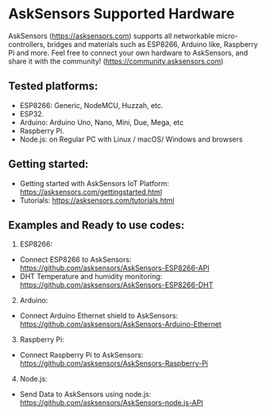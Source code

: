 # AskSensors Supported Hardware
AskSensors (https://asksensors.com) supports all networkable micro-controllers, bridges and materials such as ESP8266, Arduino like, Raspberry Pi and more.
Feel free to connect your own hardware to AskSensors, and share it with the community! (https://community.asksensors.com)

Tested platforms:
-
- ESP8266: Generic, NodeMCU, Huzzah, etc.
- ESP32.
- Arduino: Arduino Uno, Nano, Mini, Due, Mega, etc
- Raspberry Pi.
- Node.js: on Regular PC with Linux / macOS/ Windows and browsers

Getting started:
- 
- Getting started with AskSensors IoT Platform: https://asksensors.com/gettingstarted.html
- Tutorials: https://asksensors.com/tutorials.html

Examples and Ready to use codes:
-
1) ESP8266:
- Connect ESP8266 to AskSensors: https://github.com/asksensors/AskSensors-ESP8266-API
- DHT Temperature and humidity monitoring: https://github.com/asksensors/AskSensors-ESP8266-DHT
2) Arduino:
- Connect Arduino Ethernet shield to AskSensors: https://github.com/asksensors/AskSensors-Arduino-Ethernet 
3) Raspberry Pi:
- Connect Raspberry Pi to AskSensors: https://github.com/asksensors/AskSensors-Raspberry-Pi
4) Node.js:
- Send Data to AskSensors using node.js: https://github.com/asksensors/AskSensors-node.js-API

